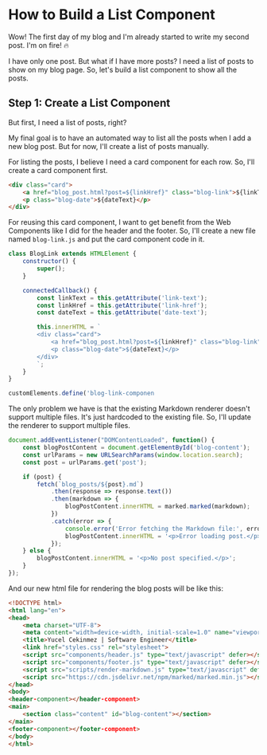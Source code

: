 # How to Build a List Component

Wow! The first day of my blog and I'm already started to write my second post. I'm on fire! 🔥

I have only one post. But what if I have more posts? I need a list of posts to show on my blog page. So, let's build a
list component to show all the posts.

## Step 1: Create a List Component

But first, I need a list of posts, right?

My final goal is to have an automated way to list all the posts when I add a new blog post. But for now, I'll create a
list of posts manually.

For listing the posts, I believe I need a card component for each row. So, I'll create a card component first.

```html
<div class="card">
    <a href="blog_post.html?post=${linkHref}" class="blog-link">${linkText}</a>
    <p class="blog-date">${dateText}</p>
</div>
```

For reusing this card component, I want to get benefit from the Web Components like I did for the header and the footer.
So, I'll create a new file named `blog-link.js` and put the card component code in it.

```javascript
class BlogLink extends HTMLElement {
    constructor() {
        super();
    }

    connectedCallback() {
        const linkText = this.getAttribute('link-text');
        const linkHref = this.getAttribute('link-href');
        const dateText = this.getAttribute('date-text');

        this.innerHTML = `
        <div class="card">
            <a href="blog_post.html?post=${linkHref}" class="blog-link">${linkText}</a>
            <p class="blog-date">${dateText}</p>
        </div>
        `;
    }
}

customElements.define('blog-link-componen
```

The only problem we have is that the existing Markdown renderer doesn't support multiple files. It's just hardcoded to
the existing file. So, I'll update the renderer to support multiple files.

```javascript
document.addEventListener("DOMContentLoaded", function() {
    const blogPostContent = document.getElementById('blog-content');
    const urlParams = new URLSearchParams(window.location.search);
    const post = urlParams.get('post');

    if (post) {
        fetch(`blog_posts/${post}.md`)
            .then(response => response.text())
            .then(markdown => {
                blogPostContent.innerHTML = marked.marked(markdown);
            })
            .catch(error => {
                console.error('Error fetching the Markdown file:', error);
                blogPostContent.innerHTML = '<p>Error loading post.</p>';
            });
    } else {
        blogPostContent.innerHTML = '<p>No post specified.</p>';
    }
});
```

And our new html file for rendering the blog posts will be like this:

```html
<!DOCTYPE html>
<html lang="en">
<head>
    <meta charset="UTF-8">
    <meta content="width=device-width, initial-scale=1.0" name="viewport">
    <title>Yucel Cekinmez | Software Engineer</title>
    <link href="styles.css" rel="stylesheet">
    <script src="components/header.js" type="text/javascript" defer></script>
    <script src="components/footer.js" type="text/javascript" defer></script>
    <script src="scripts/render-markdown.js" type="text/javascript" defer></script>
    <script src="https://cdn.jsdelivr.net/npm/marked/marked.min.js"></script>
</head>
<body>
<header-component></header-component>
<main>
    <section class="content" id="blog-content"></section>
</main>
<footer-component></footer-component>
</body>
</html>
```